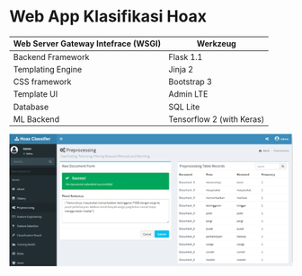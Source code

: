 # Web App Klasifikasi Hoax

| Web Server Gateway Intefrace (WSGI) | Werkzeug                  |
|-------------------------------------|---------------------------|
| Backend Framework                   | Flask 1.1                 |
| Templating Engine                   | Jinja 2                   |
| CSS framework                       | Bootstrap 3               |
| Template UI                         | Admin LTE                 |
| Database                            | SQL Lite                  |
| ML Backend                          | Tensorflow 2 (with Keras) |


![alt text](https://raw.githubusercontent.com/Muhammad-Yunus/Neural-Network/3e525b93483116e4518e322dde20bb8c4b2c4b84/3.%20Convolutional%20Neural%20Network/WebApp/Screenshot.PNG)

